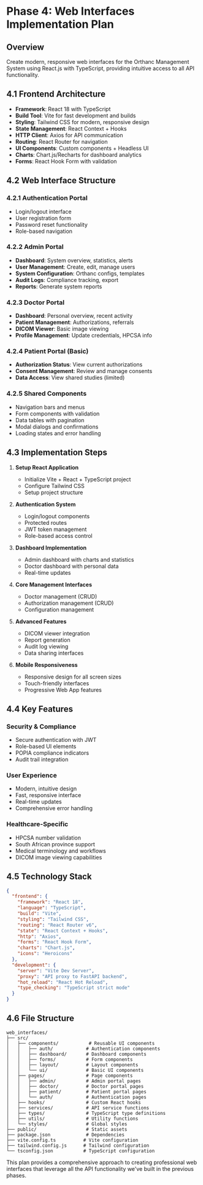 # Phase 4: Web Interfaces Implementation Plan

## Overview
Create modern, responsive web interfaces for the Orthanc Management System using React.js with TypeScript, providing intuitive access to all API functionality.

## 4.1 Frontend Architecture
- **Framework**: React 18 with TypeScript
- **Build Tool**: Vite for fast development and builds
- **Styling**: Tailwind CSS for modern, responsive design
- **State Management**: React Context + Hooks
- **HTTP Client**: Axios for API communication
- **Routing**: React Router for navigation
- **UI Components**: Custom components + Headless UI
- **Charts**: Chart.js/Recharts for dashboard analytics
- **Forms**: React Hook Form with validation

## 4.2 Web Interface Structure

### 4.2.1 Authentication Portal
- Login/logout interface
- User registration form
- Password reset functionality
- Role-based navigation

### 4.2.2 Admin Portal
- **Dashboard**: System overview, statistics, alerts
- **User Management**: Create, edit, manage users
- **System Configuration**: Orthanc configs, templates
- **Audit Logs**: Compliance tracking, export
- **Reports**: Generate system reports

### 4.2.3 Doctor Portal
- **Dashboard**: Personal overview, recent activity
- **Patient Management**: Authorizations, referrals
- **DICOM Viewer**: Basic image viewing
- **Profile Management**: Update credentials, HPCSA info

### 4.2.4 Patient Portal (Basic)
- **Authorization Status**: View current authorizations
- **Consent Management**: Review and manage consents
- **Data Access**: View shared studies (limited)

### 4.2.5 Shared Components
- Navigation bars and menus
- Form components with validation
- Data tables with pagination
- Modal dialogs and confirmations
- Loading states and error handling

## 4.3 Implementation Steps

1. **Setup React Application**
   - Initialize Vite + React + TypeScript project
   - Configure Tailwind CSS
   - Setup project structure

2. **Authentication System**
   - Login/logout components
   - Protected routes
   - JWT token management
   - Role-based access control

3. **Dashboard Implementation**
   - Admin dashboard with charts and statistics
   - Doctor dashboard with personal data
   - Real-time updates

4. **Core Management Interfaces**
   - Doctor management (CRUD)
   - Authorization management (CRUD)
   - Configuration management

5. **Advanced Features**
   - DICOM viewer integration
   - Report generation
   - Audit log viewing
   - Data sharing interfaces

6. **Mobile Responsiveness**
   - Responsive design for all screen sizes
   - Touch-friendly interfaces
   - Progressive Web App features

## 4.4 Key Features

### Security & Compliance
- Secure authentication with JWT
- Role-based UI elements
- POPIA compliance indicators
- Audit trail integration

### User Experience
- Modern, intuitive design
- Fast, responsive interface
- Real-time updates
- Comprehensive error handling

### Healthcare-Specific
- HPCSA number validation
- South African province support
- Medical terminology and workflows
- DICOM image viewing capabilities

## 4.5 Technology Stack

```json
{
  "frontend": {
    "framework": "React 18",
    "language": "TypeScript",
    "build": "Vite",
    "styling": "Tailwind CSS",
    "routing": "React Router v6",
    "state": "React Context + Hooks",
    "http": "Axios",
    "forms": "React Hook Form",
    "charts": "Chart.js",
    "icons": "Heroicons"
  },
  "development": {
    "server": "Vite Dev Server",
    "proxy": "API proxy to FastAPI backend",
    "hot_reload": "React Hot Reload",
    "type_checking": "TypeScript strict mode"
  }
}
```

## 4.6 File Structure

```
web_interfaces/
├── src/
│   ├── components/           # Reusable UI components
│   │   ├── auth/            # Authentication components
│   │   ├── dashboard/       # Dashboard components
│   │   ├── forms/           # Form components
│   │   ├── layout/          # Layout components
│   │   └── ui/              # Basic UI components
│   ├── pages/               # Page components
│   │   ├── admin/           # Admin portal pages
│   │   ├── doctor/          # Doctor portal pages
│   │   ├── patient/         # Patient portal pages
│   │   └── auth/            # Authentication pages
│   ├── hooks/               # Custom React hooks
│   ├── services/            # API service functions
│   ├── types/               # TypeScript type definitions
│   ├── utils/               # Utility functions
│   └── styles/              # Global styles
├── public/                  # Static assets
├── package.json             # Dependencies
├── vite.config.ts          # Vite configuration
├── tailwind.config.js      # Tailwind configuration
└── tsconfig.json           # TypeScript configuration
```

This plan provides a comprehensive approach to creating professional web interfaces that leverage all the API functionality we've built in the previous phases.
